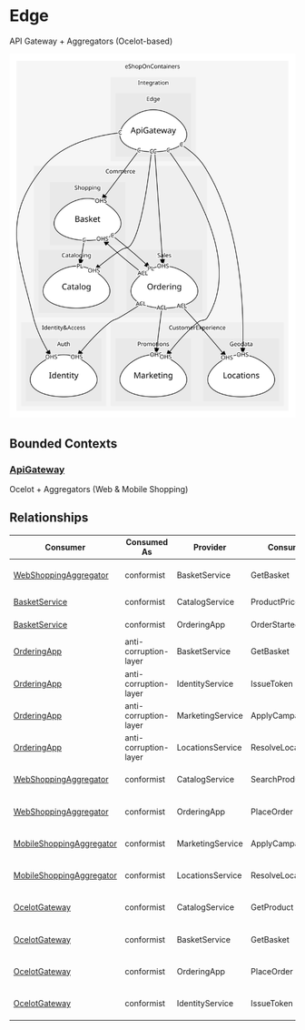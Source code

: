 

# Edge
API Gateway + Aggregators (Ocelot-based)

![contextmap](./contextmap.svg)

## Bounded Contexts

### [ApiGateway](boundedcontexts/api_gateway/index.md)
Ocelot + Aggregators (Web & Mobile Shopping)



## Relationships
| Consumer | Consumed As | Provider | Consumable | Provided As |
| --- | --- | --- | --- | --- |
| [WebShoppingAggregator](boundedcontexts/api_gateway/services/web_shopping_aggregator/index.md) | conformist | BasketService | GetBasket | open-host-service |
| [BasketService](../../../commerce/subdomains/shopping/boundedcontexts/basket/services/basket_service/index.md) | conformist | CatalogService | ProductPriceChanged | published-language |
| [BasketService](../../../commerce/subdomains/shopping/boundedcontexts/basket/services/basket_service/index.md) | conformist | OrderingApp | OrderStarted | published-language |
| [OrderingApp](../../../commerce/subdomains/sales/boundedcontexts/ordering/services/ordering_app/index.md) | anti-corruption-layer | BasketService | GetBasket | open-host-service |
| [OrderingApp](../../../commerce/subdomains/sales/boundedcontexts/ordering/services/ordering_app/index.md) | anti-corruption-layer | IdentityService | IssueToken | open-host-service |
| [OrderingApp](../../../commerce/subdomains/sales/boundedcontexts/ordering/services/ordering_app/index.md) | anti-corruption-layer | MarketingService | ApplyCampaigns | open-host-service |
| [OrderingApp](../../../commerce/subdomains/sales/boundedcontexts/ordering/services/ordering_app/index.md) | anti-corruption-layer | LocationsService | ResolveLocation | open-host-service |
| [WebShoppingAggregator](boundedcontexts/api_gateway/services/web_shopping_aggregator/index.md) | conformist | CatalogService | SearchProducts | open-host-service |
| [WebShoppingAggregator](boundedcontexts/api_gateway/services/web_shopping_aggregator/index.md) | conformist | OrderingApp | PlaceOrder | open-host-service |
| [MobileShoppingAggregator](boundedcontexts/api_gateway/services/mobile_shopping_aggregator/index.md) | conformist | MarketingService | ApplyCampaigns | open-host-service |
| [MobileShoppingAggregator](boundedcontexts/api_gateway/services/mobile_shopping_aggregator/index.md) | conformist | LocationsService | ResolveLocation | open-host-service |
| [OcelotGateway](boundedcontexts/api_gateway/services/ocelot_gateway/index.md) | conformist | CatalogService | GetProduct | open-host-service |
| [OcelotGateway](boundedcontexts/api_gateway/services/ocelot_gateway/index.md) | conformist | BasketService | GetBasket | open-host-service |
| [OcelotGateway](boundedcontexts/api_gateway/services/ocelot_gateway/index.md) | conformist | OrderingApp | PlaceOrder | open-host-service |
| [OcelotGateway](boundedcontexts/api_gateway/services/ocelot_gateway/index.md) | conformist | IdentityService | IssueToken | open-host-service |
	
	
